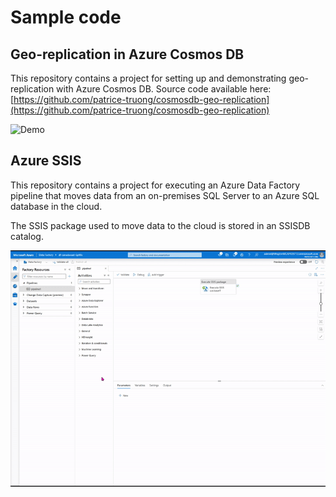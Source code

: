 # Sample code
## Geo-replication in Azure Cosmos DB

This repository contains a project for setting up and demonstrating geo-replication with Azure Cosmos DB.
Source code available here: [https://github.com/patrice-truong/cosmosdb-geo-replication](https://github.com/patrice-truong/cosmosdb-geo-replication)

![Demo](demo.gif)

## Azure SSIS

This repository contains a project for executing an Azure Data Factory pipeline that moves data from an on-premises SQL Server to an Azure SQL database in the cloud.

The SSIS package used to move data to the cloud is stored in an SSISDB catalog.

![Demo](Azure-SSIS.gif)
